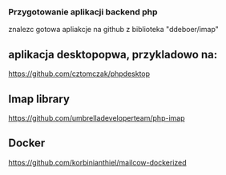 ### Przygotowanie aplikacji backend php
znalezc gotowa apliakcje na github z biblioteka "ddeboer/imap"


## aplikacja desktopopwa, przykladowo na:
https://github.com/cztomczak/phpdesktop


## Imap library
https://github.com/umbrelladeveloperteam/php-imap


## Docker
https://github.com/korbinianthiel/mailcow-dockerized
